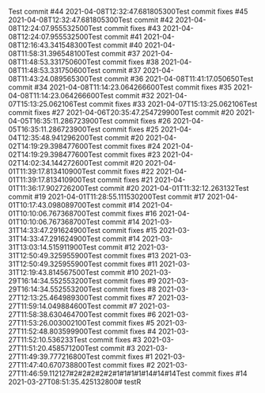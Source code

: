 Test commit #44 2021-04-08T12:32:47.681805300Test commit fixes #45 2021-04-08T12:32:47.681805300Test commit #42 2021-04-08T12:24:07.955532500Test commit fixes #43 2021-04-08T12:24:07.955532500Test commit #41 2021-04-08T12:16:43.341548300Test commit #40 2021-04-08T11:58:31.396548100Test commit #37 2021-04-08T11:48:53.331750600Test commit fixes #38 2021-04-08T11:48:53.331750600Test commit #37 2021-04-08T11:43:24.089565300Test commit #36 2021-04-08T11:41:17.050650Test commit #34 2021-04-08T11:14:23.064266600Test commit fixes #35 2021-04-08T11:14:23.064266600Test commit #32 2021-04-07T15:13:25.062106Test commit fixes #33 2021-04-07T15:13:25.062106Test commit fixes #27 2021-04-06T20:35:47.254729900Test commit #20 2021-04-05T16:35:11.286723900Test commit fixes #26 2021-04-05T16:35:11.286723900Test commit fixes #25 2021-04-04T12:35:48.941296200Test commit #20 2021-04-02T14:19:29.398477600Test commit fixes #24 2021-04-02T14:19:29.398477600Test commit fixes #23 2021-04-02T14:02:34.144272600Test commit #20 2021-04-01T11:39:17.813410900Test commit fixes #22 2021-04-01T11:39:17.813410900Test commit fixes #21 2021-04-01T11:36:17.902726200Test commit #20 2021-04-01T11:32:12.263132Test commit #19 2021-04-01T11:28:55.111530200Test commit #17 2021-04-01T10:17:43.098089700Test commit #14 2021-04-01T10:10:06.767368700Test commit fixes #16 2021-04-01T10:10:06.767368700Test commit #14 2021-03-31T14:33:47.291624900Test commit fixes #15 2021-03-31T14:33:47.291624900Test commit #14 2021-03-31T13:03:14.515911900Test commit #12 2021-03-31T12:50:49.325955900Test commit fixes #13 2021-03-31T12:50:49.325955900Test commit fixes #11 2021-03-31T12:19:43.814567500Test commit #10 2021-03-29T16:14:34.552553200Test commit fixes #9 2021-03-29T16:14:34.552553200Test commit fixes #8 2021-03-27T12:13:25.464989300Test commit fixes #7 2021-03-27T11:59:14.049884600Test commit #7 2021-03-27T11:58:38.630464700Test commit fixes #6 2021-03-27T11:53:26.003002100Test commit fixes #5 2021-03-27T11:52:48.803599900Test commit fixes #4 2021-03-27T11:52:10.536233Test commit fixes #3 2021-03-27T11:51:20.458571200Test commit #3 2021-03-27T11:49:39.777216800Test commit fixes #1 2021-03-27T11:47:40.670738800Test commit fixes #2 2021-03-27T11:46:59.112127#2#2#2#2#2#1#1#1#1#14#14#14Test commit fixes #14 2021-03-27T08:51:35.425132800# testR

